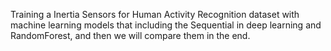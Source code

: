 Training a Inertia Sensors for Human Activity Recognition dataset with machine learning models that including the Sequential in deep learning and RandomForest, and then we will compare them in the end.
